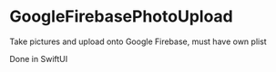 # GoogleFirebasePhotoUpload
Take pictures and upload onto Google Firebase, must have own plist

Done in SwiftUI

